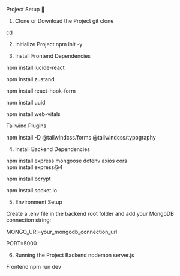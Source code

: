 Project Setup 🚀
1. Clone or Download the Project
git clone <your-repo-url>
 
 cd <your-project-folder>

2. Initialize Project
npm init -y

3. Install Frontend Dependencies
 
 npm install lucide-react
 
 npm install zustand
 
 npm install react-hook-form
 
 npm install uuid
 
 npm install web-vitals

Tailwind Plugins
 
 npm install -D @tailwindcss/forms @tailwindcss/typography

4. Install Backend Dependencies

 npm install express mongoose dotenv axios cors  
 npm install express@4 
  
  npm install bcrypt 
  
  npm install socket.io 

5. Environment Setup

Create a .env file in the backend root folder and add your MongoDB connection string:

MONGO_URI=your_mongodb_connection_url
 
 PORT=5000

6. Running the Project
Backend
nodemon server.js

Frontend
npm run dev
